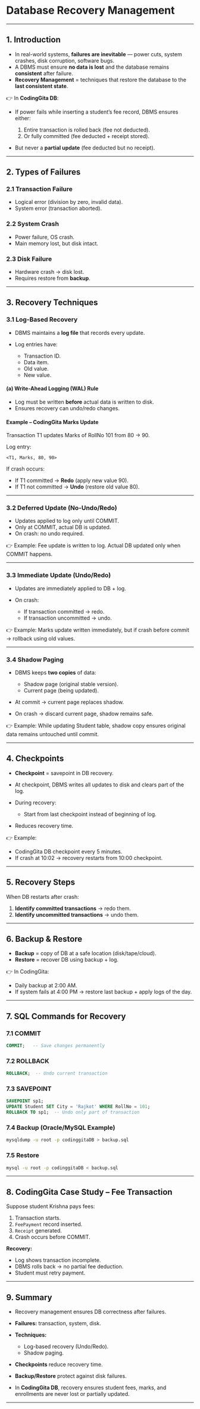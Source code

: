 # Database Recovery Management

---

## 1. Introduction

* In real-world systems, **failures are inevitable** — power cuts, system crashes, disk corruption, software bugs.
* A DBMS must ensure **no data is lost** and the database remains **consistent** after failure.
* **Recovery Management** = techniques that restore the database to the **last consistent state**.

👉 In **CodingGita DB**:

* If power fails while inserting a student’s fee record, DBMS ensures either:

  1. Entire transaction is rolled back (fee not deducted).
  2. Or fully committed (fee deducted + receipt stored).
* But never a **partial update** (fee deducted but no receipt).

---

## 2. Types of Failures

### 2.1 Transaction Failure

* Logical error (division by zero, invalid data).
* System error (transaction aborted).

### 2.2 System Crash

* Power failure, OS crash.
* Main memory lost, but disk intact.

### 2.3 Disk Failure

* Hardware crash → disk lost.
* Requires restore from **backup**.

---

## 3. Recovery Techniques

### 3.1 Log-Based Recovery

* DBMS maintains a **log file** that records every update.
* Log entries have:

  * Transaction ID.
  * Data item.
  * Old value.
  * New value.

#### (a) Write-Ahead Logging (WAL) Rule

* Log must be written **before** actual data is written to disk.
* Ensures recovery can undo/redo changes.

#### Example – CodingGita Marks Update

Transaction T1 updates Marks of RollNo 101 from 80 → 90.

Log entry:

```
<T1, Marks, 80, 90>
```

If crash occurs:

* If T1 committed → **Redo** (apply new value 90).
* If T1 not committed → **Undo** (restore old value 80).

---

### 3.2 Deferred Update (No-Undo/Redo)

* Updates applied to log only until COMMIT.
* Only at COMMIT, actual DB is updated.
* On crash: no undo required.

👉 Example: Fee update is written to log. Actual DB updated only when COMMIT happens.

---

### 3.3 Immediate Update (Undo/Redo)

* Updates are immediately applied to DB + log.
* On crash:

  * If transaction committed → redo.
  * If transaction uncommitted → undo.

👉 Example: Marks update written immediately, but if crash before commit → rollback using old values.

---

### 3.4 Shadow Paging

* DBMS keeps **two copies** of data:

  * Shadow page (original stable version).
  * Current page (being updated).
* At commit → current page replaces shadow.
* On crash → discard current page, shadow remains safe.

👉 Example: While updating Student table, shadow copy ensures original data remains untouched until commit.

---

## 4. Checkpoints

* **Checkpoint** = savepoint in DB recovery.
* At checkpoint, DBMS writes all updates to disk and clears part of the log.
* During recovery:

  * Start from last checkpoint instead of beginning of log.
* Reduces recovery time.

👉 Example:

* CodingGita DB checkpoint every 5 minutes.
* If crash at 10:02 → recovery restarts from 10:00 checkpoint.

---

## 5. Recovery Steps

When DB restarts after crash:

1. **Identify committed transactions** → redo them.
2. **Identify uncommitted transactions** → undo them.

---

## 6. Backup & Restore

* **Backup** = copy of DB at a safe location (disk/tape/cloud).
* **Restore** = recover DB using backup + log.

👉 In CodingGita:

* Daily backup at 2:00 AM.
* If system fails at 4:00 PM → restore last backup + apply logs of the day.

---

## 7. SQL Commands for Recovery

### 7.1 COMMIT

```sql
COMMIT;   -- Save changes permanently
```

### 7.2 ROLLBACK

```sql
ROLLBACK;  -- Undo current transaction
```

### 7.3 SAVEPOINT

```sql
SAVEPOINT sp1;  
UPDATE Student SET City = 'Rajkot' WHERE RollNo = 101;  
ROLLBACK TO sp1;  -- Undo only part of transaction
```

### 7.4 Backup (Oracle/MySQL Example)

```bash
mysqldump -u root -p codinggitaDB > backup.sql
```

### 7.5 Restore

```bash
mysql -u root -p codinggitaDB < backup.sql
```

---

## 8. CodingGita Case Study – Fee Transaction

Suppose student Krishna pays fees:

1. Transaction starts.
2. `FeePayment` record inserted.
3. `Receipt` generated.
4. Crash occurs before COMMIT.

**Recovery:**

* Log shows transaction incomplete.
* DBMS rolls back → no partial fee deduction.
* Student must retry payment.

---

## 9. Summary

* Recovery management ensures DB correctness after failures.
* **Failures:** transaction, system, disk.
* **Techniques:**

  * Log-based recovery (Undo/Redo).
  * Shadow paging.
* **Checkpoints** reduce recovery time.
* **Backup/Restore** protect against disk failures.
* In **CodingGita DB**, recovery ensures student fees, marks, and enrollments are never lost or partially updated.

---

